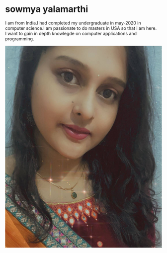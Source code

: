 # sowmya yalamarthi

I am from India.I had completed my undergraduate in may-2020 in computer science.I am passionate to do masters in USA so that i am here.<br>I want to gain in depth knowlegde on computer applications and programming. 

![my photo](myphoto.JPG)
